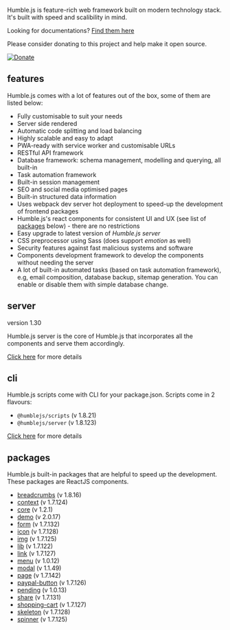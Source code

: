 Humble.js is feature-rich web framework built on modern technology stack. It's built with speed and scalibility in mind.

Looking for documentations? [Find them here](/docs)

Please consider donating to this project and help make it open source.

[![Donate](https://gdl.muflihun.com/donate.png?v2)](https://www.paypal.me/zuhd/100)

## features

Humble.js comes with a lot of features out of the box, some of them are listed below:

* Fully customisable to suit your needs
* Server side rendered
* Automatic code splitting and load balancing
* Highly scalable and easy to adapt
* PWA-ready with service worker and customisable URLs
* RESTful API framework
* Database framework: schema management, modelling and querying, all built-in
* Task automation framework
* Built-in session management
* SEO and social media optimised pages
* Built-in structured data information
* Uses webpack dev server hot deployment to speed-up the development of frontend packages
* Humble.js's react components for consistent UI and UX (see list of [packages](/#packages) below) - there are no restrictions
* Easy upgrade to latest version of _Humble.js server_
* CSS preprocessor using Sass (does support _emotion_ as well)
* Security features against fast malicious systems and software
* Components development framework to develop the components without needing the server
* A lot of built-in automated tasks (based on task automation framework), e.g, email composition, database backup, sitemap generation. You can enable or disable them with simple database change.

## server

version 1.30

Humble.js server is the core of Humble.js that incorporates all the components and serve them accordingly.

[Click here](/server) for more details

## cli

Humble.js scripts come with CLI for your package.json. Scripts come in 2 flavours:

* `@humblejs/scripts` (v 1.8.21)
* `@humblejs/server` (v 1.8.123)

[Click here](/cli) for more details

## packages

Humble.js built-in packages that are helpful to speed up the development. These packages are ReactJS components.


 * [breadcrumbs](/pkg/breadcrumbs) (v 1.8.16)
 * [context](/pkg/context) (v 1.7.124)
 * [core](/pkg/core) (v 1.2.1)
 * [demo](/pkg/demo) (v 2.0.17)
 * [form](/pkg/form) (v 1.7.132)
 * [icon](/pkg/icon) (v 1.7.128)
 * [img](/pkg/img) (v 1.7.125)
 * [lib](/pkg/lib) (v 1.7.122)
 * [link](/pkg/link) (v 1.7.127)
 * [menu](/pkg/menu) (v 1.0.12)
 * [modal](/pkg/modal) (v 1.1.49)
 * [page](/pkg/page) (v 1.7.142)
 * [paypal-button](/pkg/paypal-button) (v 1.7.126)
 * [pending](/pkg/pending) (v 1.0.13)
 * [share](/pkg/share) (v 1.7.131)
 * [shopping-cart](/pkg/shopping-cart) (v 1.7.127)
 * [skeleton](/pkg/skeleton) (v 1.7.128)
 * [spinner](/pkg/spinner) (v 1.7.125)
